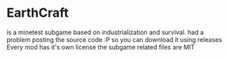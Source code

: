 # EarthCraft
is a minetest subgame based on industrialization and survival.
had a problem posting the source code :P
so you can download it using releases
Every mod has it's own license
the subgame related files are MIT
